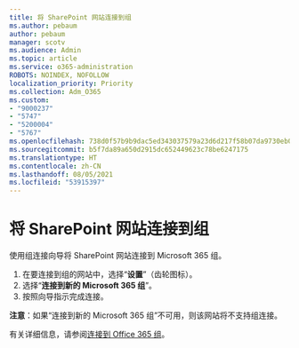 ```yaml
---
title: 将 SharePoint 网站连接到组
ms.author: pebaum
author: pebaum
manager: scotv
ms.audience: Admin
ms.topic: article
ms.service: o365-administration
ROBOTS: NOINDEX, NOFOLLOW
localization_priority: Priority
ms.collection: Adm_O365
ms.custom:
- "9000237"
- "5747"
- "5200004"
- "5767"
ms.openlocfilehash: 738d0f57b9b9dac5ed343037579a23d6d217f58b07da9730eb0bd08bc78c25e6
ms.sourcegitcommit: b5f7da89a650d2915dc652449623c78be6247175
ms.translationtype: HT
ms.contentlocale: zh-CN
ms.lasthandoff: 08/05/2021
ms.locfileid: "53915397"
---
```

# <a name="connect-a-sharepoint-site-to-a-group"></a>将 SharePoint 网站连接到组

使用组连接向导将 SharePoint 网站连接到 Microsoft 365 组。

1. 在要连接到组的网站中，选择“**设置**”（齿轮图标）。
2. 选择“**连接到新的 Microsoft 365 组**”。
3. 按照向导指示完成连接。

**注意**：如果“连接到新的 Microsoft 365 组”不可用，则该网站将不支持组连接。

有关详细信息，请参阅[连接到 Office 365 组](https://docs.microsoft.com/sharepoint/dev/transform/modernize-connect-to-office365-group)。